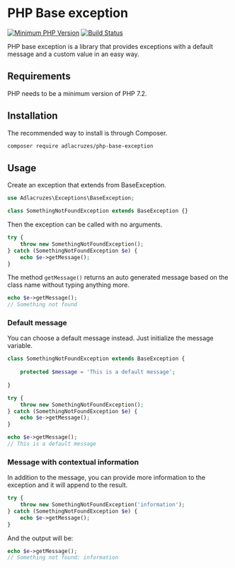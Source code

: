 # PHP Base exception

[![Minimum PHP Version](https://img.shields.io/badge/php-%3E%3D%207.2-8892BF.svg?style=flat-square)](https://php.net/)
[![Build Status](https://travis-ci.org/adlacruzes/php-base-exception.svg?branch=master)](https://travis-ci.org/adlacruzes/php-base-exception)

PHP base exception is a library that provides exceptions with a default message and a custom value in an easy way.


## Requirements
PHP needs to be a minimum version of PHP 7.2.

## Installation

The recommended way to install is through Composer.

```sh
composer require adlacruzes/php-base-exception
```

## Usage

Create an exception that extends from BaseException.

```php
use Adlacruzes\Exceptions\BaseException;

class SomethingNotFoundException extends BaseException {}
```

Then the exception can be called with no arguments.

```php
try {
    throw new SomethingNotFoundException();
} catch (SomethingNotFoundException $e) {
    echo $e->getMessage();
}
```

The method ``getMessage()`` returns an auto generated message based on the class name without typing anything more.

```php
echo $e->getMessage();
// Something not found
```

### Default message

You can choose a default message instead. Just initialize the message variable.

```php
class SomethingNotFoundException extends BaseException {
    
    protected $message = 'This is a default message';
    
}
```

```php
try {
    throw new SomethingNotFoundException();
} catch (SomethingNotFoundException $e) {
    echo $e->getMessage();
}
```

```php
echo $e->getMessage();
// This is a default message
```

### Message with contextual information

In addition to the message, you can provide more information to the exception and it will append to the result.

```php
try {
    throw new SomethingNotFoundException('information');
} catch (SomethingNotFoundException $e) {
    echo $e->getMessage();
}
```

And the output will be:

```php
echo $e->getMessage();
// Something not found: information
```
